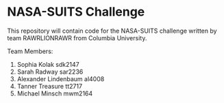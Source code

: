 # NASA-SUITS Challenge 
This repository will contain code for the NASA-SUITS challenge
written by team RAWRLIONRAWR from Columbia University. 

Team Members:
1. Sophia Kolak sdk2147
2. Sarah Radway sar2236
3. Alexander Lindenbaum al4008
4. Tanner Treasure tt2717
5. Michael Minsch mwm2164
